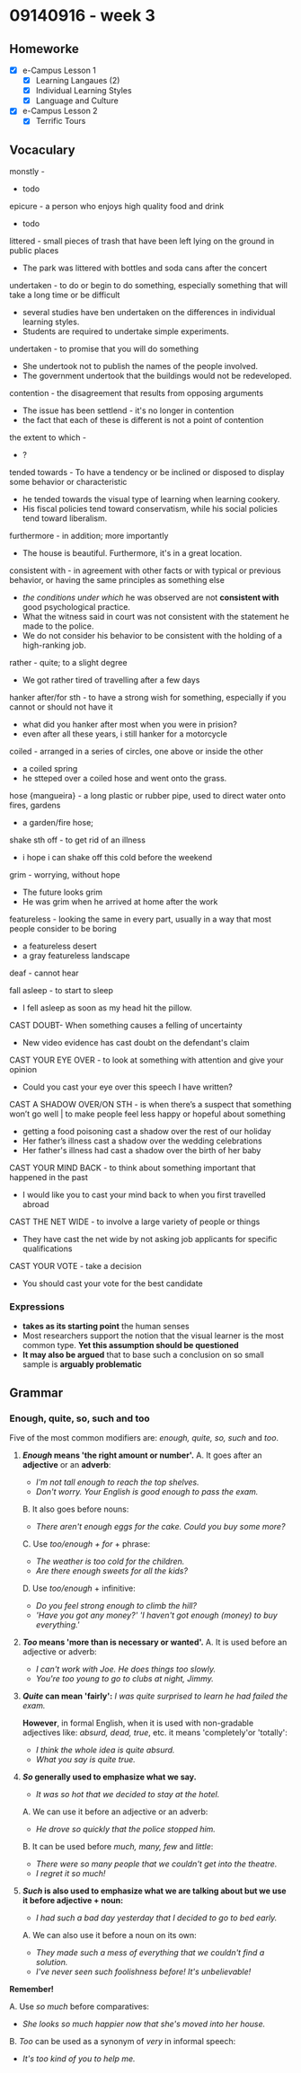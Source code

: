 # 09140916 - week 3

## Homeworke
- [X] e-Campus Lesson 1 
	- [X] Learning Langaues (2)
	- [X] Individual Learning Styles
	- [X] Language and Culture
- [X] e-Campus Lesson 2 
	- [X] Terrific Tours

## Vocaculary
monstly - 
- todo

epicure - a person who enjoys high quality food and drink
- todo 

littered - small pieces of trash that have been left lying on the ground in public places
- The park was littered with bottles and soda cans after the concert

undertaken - to do or begin to do something, especially something that will take a long time or be difficult
- several studies have ben undertaken on the differences in individual learning styles.
- Students are required to undertake simple experiments.

undertaken - to promise that you will do something
- She undertook not to publish the names of the people involved.
- The government undertook that the buildings would not be redeveloped.

contention - the disagreement that results from opposing arguments
- The issue has been settlend - it's no longer in contention
- the fact that each of these is different is not a point of contention

the extent to which - 
- ?

tended towards - To have a tendency or be inclined or disposed to display some behavior or characteristic
- he tended towards the visual type of learning when learning cookery.
- His fiscal policies tend toward conservatism, while his social policies tend toward liberalism.

furthermore - in addition; more importantly
- The house is beautiful. Furthermore, it's in a great location.

consistent with - in agreement with other facts or with typical or previous behavior, or having the same principles as something else
- *the conditions under which* he was observed are not **consistent with** good psychological practice.
- What the witness said in court was not consistent with the statement he made to the police.
- We do not consider his behavior to be consistent with the holding of a high-ranking job.

rather - quite; to a slight degree
- We got rather tired of travelling after a few days

hanker after/for sth - to have a strong wish for something, especially if you cannot or should not have it
- what did you hanker after most when you were in prision?
- even after all these years, i still hanker for a motorcycle

coiled - arranged in a series of circles, one above or inside the other
- a coiled spring
- he stteped over a coiled hose and went onto the grass.

hose {mangueira} - a long plastic or rubber pipe, used to direct water onto fires, gardens
- a garden/fire hose;

shake sth off - to get rid of an illness 
- i hope i can shake off this cold before the weekend
 
grim - worrying, without hope
- The future looks grim
- He was grim when he arrived at home after the work

featureless - looking the same in every part, usually in a way that most people consider to be boring
- a featureless desert
- a gray featureless landscape 

deaf - cannot hear

fall asleep - to start to sleep
- I fell asleep as soon as my head hit the pillow.

CAST DOUBT- When something causes a felling of uncertainty
- New video evidence has cast doubt on the defendant's claim

CAST YOUR EYE OVER - to look at something with attention and give your opinion	
- Could you cast your eye over this speech I have written?

CAST A SHADOW OVER/ON STH - is when there’s a suspect that something won’t go well |  to make people feel less happy or hopeful about something
- getting a food poisoning cast a shadow over the rest of our holiday
- Her father’s illness cast a shadow over the wedding celebrations
- Her father's illness had cast a shadow over the birth of her baby

CAST YOUR MIND BACK - to think about something important that happened in the past 
- I would like you to cast your mind back to when you first travelled abroad

CAST THE NET WIDE - to involve a large variety of people or things
- They have cast the net wide by not asking job applicants for specific qualifications

CAST YOUR VOTE - take a decision
- You should cast your vote for the best candidate

### **Expressions** 
- **takes as its starting point** the human senses
- Most researchers support the notion that the visual learner is the most common type. **Yet this assumption should be questioned**
- **It may also be argued** that to base such a conclusion on so small sample is **arguably problematic**

## Grammar
### Enough, quite, so, such and too
Five of the most common modifiers are:  _enough, quite, so, such_  and  _too_.

1. **_Enough_  means 'the right amount or number'.** 
	A. It goes after an **adjective** or an **adverb**:
	- _I'm not tall enough to reach the top shelves._
	- _Don't worry. Your English is good enough to pass the exam._

	B. It also goes before nouns:
	- _There aren't enough eggs for the cake. Could you buy some more?_

	C. Use  _too/enough + for_  + phrase:
	- _The weather is too cold for the children._
	- _Are there enough sweets for all the kids?_

	D. Use _too/enough_  + infinitive:
	- _Do you feel strong enough to climb the hill?_
	- _'Have you got any money?' 'I haven't got enough (money) to buy everything.'_

2.  **_Too_ means 'more than is necessary or wanted'.**
	A. It is used before an adjective or adverb:
	- _I can't work with Joe. He does things too slowly._
	- _You're too young to go to clubs at night, Jimmy._

3.  **_Quite_  can mean 'fairly':**
	_I was quite surprised to learn he had failed the exam._

	**However**, in formal English, when it is used with non-gradable adjectives like:  _absurd, dead, true_, etc. it means 'completely'or 'totally':

	- _I think the whole idea is quite absurd._
	-  _What you say is quite true._

4. **_So_  generally used to emphasize what we say.**
	- _It was so hot that we decided to stay at the hotel._

	A. We can use it before an adjective or an adverb:
	- _He drove so quickly that the police stopped him._

	B. It can be used before  _much, many, few_  and  _little_:
	- _There were so many people that we couldn't get into the theatre._
	- _I regret it so much!_

5.  **_Such_  is also used to emphasize what we are talking about but we use it before adjective + noun:**
	- _I had such a bad day yesterday that I decided to go to bed early._

	A. We can also use it before a noun on its own:
	- _They made such a mess of everything that we couldn't find a solution._
	- _I've never seen such foolishness before! It's unbelievable!_

**Remember!**

A. Use  _so much_  before comparatives:
- _She looks so much happier now that she's moved into her house._

B. _Too_  can be used as a synonym of  _very_  in informal speech:
- _It's too kind of you to help me._

